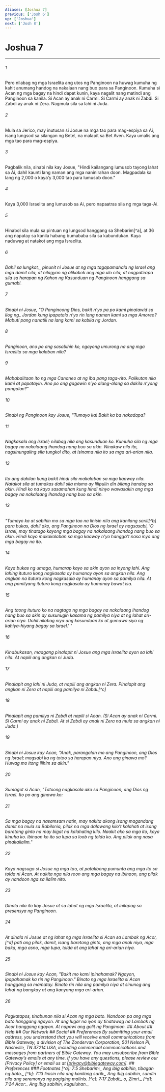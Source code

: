 ```yaml
---
Aliases: [Joshua 7]
previous: ['Josh 6']
up: ['Joshua']
next: ['Josh 8']
---
```

# Joshua 7

***






















###### 1 










Pero nilabag ng mga Israelita ang utos ng Panginoon na huwag kumuha ng kahit anumang handog na nakalaan nang buo para sa Panginoon. Kumuha si Acan ng mga bagay na hindi dapat kunin, kaya nagalit nang matindi ang Panginoon sa kanila. Si Acan ay anak ni Carmi. Si Carmi ay anak ni Zabdi. Si Zabdi ay anak ni Zera. Nagmula sila sa lahi ni Juda. 





















###### 2 










Mula sa Jerico, may inutusan si Josue na mga tao para mag-espiya sa Ai, isang lungsod sa silangan ng Betel, na malapit sa Bet Aven. Kaya umalis ang mga tao para mag-espiya. 





















###### 3 










Pagbalik nila, sinabi nila kay Josue, "Hindi kailangang lumusob tayong lahat sa Ai, dahil kaunti lang naman ang mga naninirahan doon. Magpadala ka lang ng 2,000 o kayaʼy 3,000 tao para lumusob doon." 





















###### 4 










Kaya 3,000 Israelita ang lumusob sa Ai, pero napaatras sila ng mga taga-Ai. 





















###### 5 










Hinabol sila mula sa pintuan ng lungsod hanggang sa Shebarim[^a], at 36 ang napatay sa kanila habang bumababa sila sa kabundukan. Kaya naduwag at natakot ang mga Israelita. 





















###### 6 










<i class="trans-change">Dahil sa lungkot,_ pinunit ni Josue at ng mga tagapamahala ng Israel ang mga damit nila, at nilagyan ng alikabok ang mga ulo nila, at nagpatirapa sila sa harapan ng Kahon ng Kasunduan ng Panginoon hanggang sa gumabi. 





















###### 7 










Sinabi ni Josue, "O Panginoong Dios, bakit nʼyo pa po kami pinatawid sa <i class="trans-change">Ilog ng_ Jordan kung ipapatalo nʼyo rin lang naman kami sa mga Amoreo? Mabuti pang nanatili na lang kami sa kabila ng Jordan. 





















###### 8 










Panginoon, ano po ang sasabihin ko, ngayong umurong na ang mga Israelita sa mga kalaban nila? 





















###### 9 










Mababalitaan ito ng mga Cananeo at ng iba pang taga-rito. Paiikutan nila kami at papatayin. Ano po ang gagawin nʼyo alang-alang sa dakila nʼyong pangalan?" 





















###### 10 










Sinabi ng Panginoon kay Josue, "Tumayo ka! Bakit ka ba nakadapa? 





















###### 11 










Nagkasala ang Israel; nilabag nila ang kasunduan ko. Kumuha sila ng mga bagay na nakalaang ihandog nang buo sa akin. Ninakaw nila ito, nagsinungaling sila tungkol dito, at isinama nila ito sa mga ari-arian nila. 





















###### 12 










Ito ang dahilan kung bakit hindi sila makalaban sa mga kaaway nila. Natakot sila at tumakas dahil sila mismo ay lilipulin din bilang handog sa akin. Hindi ko na kayo sasamahan kung hindi ninyo wawasakin ang mga bagay na nakalaang ihandog nang buo sa akin. 





















###### 13 










"Tumayo ka at sabihin mo sa mga tao na linisin nila ang kanilang sarili[^b] para bukas, dahil ako, ang Panginoon na Dios ng Israel ay nagsasabi, 'O Israel, may tinatago kayong mga bagay na nakalaang ihandog nang buo sa akin. Hindi kayo makakalaban sa mga kaaway nʼyo hanggaʼt nasa inyo ang mga bagay na ito. 





















###### 14 










Kaya bukas ng umaga, humarap kayo sa akin ayon sa inyong lahi. Ang lahing ituturo kong nagkasala ay humanay ayon sa angkan nila. Ang angkan na ituturo kong nagkasala ay humanay ayon sa pamilya nila. At ang pamilyang ituturo kong nagkasala ay humanay bawat isa. 





















###### 15 










Ang taong ituturo ko na nagtago ng mga bagay na nakalaang ihandog nang buo sa akin ay susunugin kasama ng pamilya niya at ng lahat ari-arian niya. Dahil nilabag niya ang kasunduan ko at gumawa siya ng kahiya-hiyang bagay sa Israel.' " 





















###### 16 










Kinabukasan, maagang pinalapit ni Josue ang mga Israelita ayon sa lahi nila. At napili ang angkan ni Juda. 





















###### 17 










Pinalapit ang lahi ni Juda, at napili ang angkan ni Zera. Pinalapit ang angkan ni Zera at napili ang pamilya ni Zabdi.[^c] 





















###### 18 










Pinalapit ang pamilya ni Zabdi at napili si Acan. (Si Acan ay anak ni Carmi. Si Carmi ay anak ni Zabdi. At si Zabdi ay anak ni Zera na mula sa angkan ni Juda.) 





















###### 19 










Sinabi ni Josue kay Acan, "Anak, parangalan mo ang Panginoon, ang Dios ng Israel; magsabi ka ng totoo sa harapan niya. Ano ang ginawa mo? Huwag mo itong ilihim sa akin." 





















###### 20 










Sumagot si Acan, "Totoong nagkasala ako sa Panginoon, ang Dios ng Israel. Ito po ang ginawa ko: 





















###### 21 










Sa mga bagay na nasamsam natin, may nakita akong isang magandang damit na mula sa Babilonia, pilak na mga dalawang kiloʼt kalahati at isang baretang ginto na may bigat na kalahating kilo. Naakit ako sa mga ito, kaya kinuha ko. Ibinaon ko ito sa lupa sa loob ng tolda ko. Ang pilak ang nasa pinakailalim." 





















###### 22 










Kaya nagsugo si Josue ng mga tao, at patakbong pumunta ang mga ito sa tolda ni Acan. At nakita nga nila roon ang mga bagay na ibinaon, ang pilak ay nandoon nga sa ilalim nito. 





















###### 23 










Dinala nila ito kay Josue at sa lahat ng mga Israelita, at inilapag sa presensya ng Panginoon. 





















###### 24 










At dinala ni Josue at ng lahat ng mga Israelita si Acan sa Lambak ng Acor,[^d] pati ang pilak, damit, isang baretang ginto, ang mga anak niya, mga baka, mga asno, mga tupa, tolda at ang lahat ng ari-arian niya. 





















###### 25 










Sinabi ni Josue kay Acan, "Bakit mo kami ipinahamak? Ngayon, ipapahamak ka rin ng Panginoon." Binato ng mga Israelita si Acan hanggang sa mamatay. Binato rin nila ang pamilya niya at sinunog ang lahat ng bangkay at ang kanyang mga ari-arian. 





















###### 26 










Pagkatapos, tinabunan nila si Acan ng mga bato. Nandoon pa ang mga bato hanggang ngayon. At ang lugar na iyon ay tinatawag na Lambak ng Acor hanggang ngayon. At napawi ang galit ng Panginoon. ## About ## Help ## Our Network ## Social ## Preferences By submitting your email address, you understand that you will receive email communications from Bible Gateway, a division of The Zondervan Corporation, 501 Nelson Pl, Nashville, TN 37214 USA, including commercial communications and messages from partners of Bible Gateway. You may unsubscribe from Bible Gateway&rsquo;s emails at any time. If you have any questions, please review our [Privacy Policy] or email us at [privacy@biblegateway.com]. ## Preferences ### Footnotes [^a]: 7:5 _Shebarim_<i class="alternate">:_ Ang ibig sabihin, <i class="alternate">tibagan ng bato._ [^b]: 7:13 _linisin nila ang kanilang sarili_<i class="alternate">:_ Ang ibig sabihin, sundin nila ang seremonya ng pagiging malinis. [^c]: 7:17 _Zabdi_<i class="alternate">:_ o, <i class="alternate">Zimri._ [^d]: 7:24 _Acor_<i class="alternate">:_ Ang ibig sabihin, <i class="alternate">kaguluhan._
